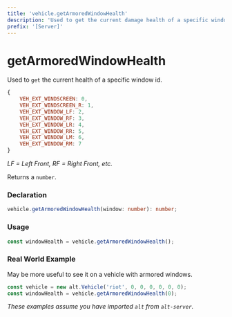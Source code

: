 ```yaml
---
title: 'vehicle.getArmoredWindowHealth'
description: 'Used to get the current damage health of a specific window.'
prefix: '[Server]'
---
```


# getArmoredWindowHealth

Used to `get` the current health of a specific window id.

```js
{
    VEH_EXT_WINDSCREEN: 0,
    VEH_EXT_WINDSCREEN_R: 1,
    VEH_EXT_WINDOW_LF: 2,
    VEH_EXT_WINDOW_RF: 3,
    VEH_EXT_WINDOW_LR: 4,
    VEH_EXT_WINDOW_RR: 5,
    VEH_EXT_WINDOW_LM: 6,
    VEH_EXT_WINDOW_RM: 7
}
```

_LF = Left Front,  RF = Right Front, etc._

Returns a `number`.

### Declaration

```typescript
vehicle.getArmoredWindowHealth(window: number): number;
```

### Usage

```js
const windowHealth = vehicle.getArmoredWindowHealth();
```

### Real World Example

May be more useful to see it on a vehicle with armored windows.

```js
const vehicle = new alt.Vehicle('riot', 0, 0, 0, 0, 0, 0);
const windowHealth = vehicle.getArmoredWindowHealth(0);
```

_These examples assume you have imported `alt` from `alt-server`._